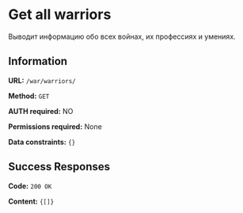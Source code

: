 # Get all warriors
Выводит информацию обо всех войнах, их профессиях и умениях.

## Information

**URL:** `/war/warriors/`

**Method:** `GET`

**AUTH required:** NO

**Permissions required:** None

**Data constraints:** `{}`

## Success Responses

**Code:** `200 OK`

**Content:** `{[]}`
